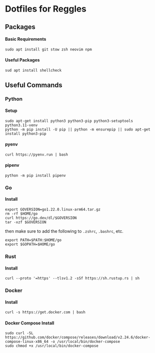 # Dotfiles for Reggles

## Packages
#### Basic Requirements
    sudo apt install git stow zsh neovim npm
#### Useful Packages
    sud apt install shellcheck

## Useful Commands 

### Python

#### Setup
```
sudo apt-get install python3 python3-pip python3-setuptools python3.11-venv
python -m pip install -U pip || python -m ensurepip || sudo apt-get install python3-pip
```

#### pyenv
    curl https://pyenv.run | bash

#### pipenv
    python -m pip install pipenv

### Go
#### Install
```
export GOVERSION=go1.22.0.linux-arm64.tar.gz
rm -rf $HOME/go
curl https://go.dev/dl/$GOVERSION
tar -xzf $GOVERSION
```

then make sure to add the following to `.zshrc`, `.bashrc`, etc.

```
export PATH=$PATH:$HOME/go
export $GOPATH=$HOME/go
```

### Rust
#### Install
    curl --proto '=https' --tlsv1.2 -sSf https://sh.rustup.rs | sh

### Docker
#### Install
    curl -s https://get.docker.com | bash

#### Docker Compose Install
```
sudo curl -SL https://github.com/docker/compose/releases/download/v2.24.6/docker-compose-linux-x86_64 -o /usr/local/bin/docker-compose
sudo chmod +x /usr/local/bin/docker-compose
```
